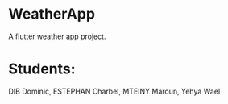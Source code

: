 # WeatherApp
A flutter weather app project.

# Students:
DIB Dominic, 
ESTEPHAN Charbel, 
MTEINY Maroun, 
Yehya Wael
